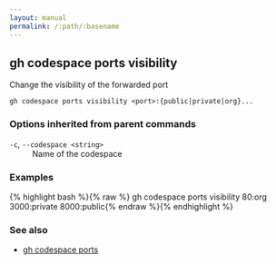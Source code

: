 ```yaml
---
layout: manual
permalink: /:path/:basename
---
```


## gh codespace ports visibility

Change the visibility of the forwarded port

```
gh codespace ports visibility <port>:{public|private|org}...
```

### Options inherited from parent commands


<dl class="flags">
	<dt><code>-c</code>, <code>--codespace &lt;string&gt;</code></dt>
	<dd>Name of the codespace</dd>
</dl>


### Examples

{% highlight bash %}{% raw %}
gh codespace ports visibility 80:org 3000:private 8000:public{% endraw %}{% endhighlight %}

### See also

* [gh codespace ports](./gh_codespace_ports)
